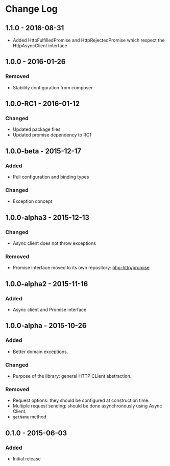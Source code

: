 # Change Log

## 1.1.0 - 2016-08-31

- Added HttpFulfilledPromise and HttpRejectedPromise which respect the HttpAsyncClient interface

## 1.0.0 - 2016-01-26

### Removed

- Stability configuration from composer

## 1.0.0-RC1 - 2016-01-12

### Changed

- Updated package files
- Updated promise dependency to RC1

## 1.0.0-beta - 2015-12-17

### Added

- Puli configuration and binding types

### Changed

- Exception concept

## 1.0.0-alpha3 - 2015-12-13

### Changed

- Async client does not throw exceptions

### Removed

- Promise interface moved to its own repository: [php-http/promise](https://github.com/php-http/promise)

## 1.0.0-alpha2 - 2015-11-16

### Added

- Async client and Promise interface

## 1.0.0-alpha - 2015-10-26

### Added

- Better domain exceptions.

### Changed

- Purpose of the library: general HTTP CLient abstraction.

### Removed

- Request options: they should be configured at construction time.
- Multiple request sending: should be done asynchronously using Async Client.
- `getName` method

## 0.1.0 - 2015-06-03

### Added

- Initial release
